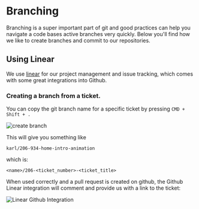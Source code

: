 # Branching

Branching is a super important part of git and good practices can help you navigate a code bases active branches very quickly. Below you'll find how we like to create branches and commit to our repositories.

## Using Linear

We use [linear](https://linear.app/) for our project management and issue tracking, which comes with some great integrations into Github.

### Creating a branch from a ticket.

You can copy the git branch name for a specific ticket by pressing `CMD + Shift + .`

![create branch](/git-branching-1.png)

This will give you something like

`karl/206-934-home-intro-animation`

which is:

`<name>/206-<ticket_number>-<ticket_title>`

When used correctly and a pull request is created on github, the Github Linear integration will comment and provide us with a link to the ticket:

![Linear Github Integration](/git-branching-2.png)
